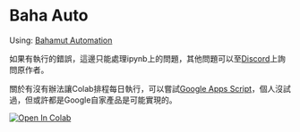 # Baha Auto
Using: [Bahamut Automation](https://gitlab.com/JacobLinCool/bahamut-automation)

如果有執行的錯誤，這邊只能處理ipynb上的問題，其他問題可以至[Discord](https://discord.gg/Ff8q2SGut2)上詢問原作者。

關於有沒有辦法讓Colab排程每日執行，可以嘗試[Google Apps Script](https://www.google.com/script/start/)，個人沒試過，但或許都是Google自家產品是可能實現的。

[![Open In Colab](https://colab.research.google.com/assets/colab-badge.svg)](https://colab.research.google.com/drive/1HBNJJCxqwLkWMsFg7XYnZGAuJ6Yk6xmB)
